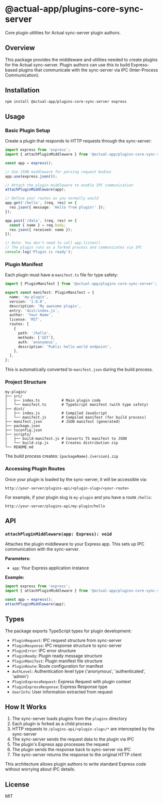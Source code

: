 # @actual-app/plugins-core-sync-server

Core plugin utilities for Actual sync-server plugin authors.

## Overview

This package provides the middleware and utilities needed to create plugins for the Actual sync-server. Plugin authors can use this to build Express-based plugins that communicate with the sync-server via IPC (Inter-Process Communication).

## Installation

```bash
npm install @actual-app/plugins-core-sync-server express
```

## Usage

### Basic Plugin Setup

Create a plugin that responds to HTTP requests through the sync-server:

```typescript
import express from 'express';
import { attachPluginMiddleware } from '@actual-app/plugins-core-sync-server';

const app = express();

// Use JSON middleware for parsing request bodies
app.use(express.json());

// Attach the plugin middleware to enable IPC communication
attachPluginMiddleware(app);

// Define your routes as you normally would
app.get('/hello', (req, res) => {
  res.json({ message: 'Hello from plugin!' });
});

app.post('/data', (req, res) => {
  const { name } = req.body;
  res.json({ received: name });
});

// Note: You don't need to call app.listen()
// The plugin runs as a forked process and communicates via IPC
console.log('Plugin is ready');
```

### Plugin Manifest

Each plugin must have a `manifest.ts` file for type safety:

```typescript
import { PluginManifest } from '@actual-app/plugins-core-sync-server';

export const manifest: PluginManifest = {
  name: 'my-plugin',
  version: '1.0.0',
  description: 'My awesome plugin',
  entry: 'dist/index.js',
  author: 'Your Name',
  license: 'MIT',
  routes: [
    {
      path: '/hello',
      methods: ['GET'],
      auth: 'anonymous',
      description: 'Public hello world endpoint',
    },
  ],
};
```

This is automatically converted to `manifest.json` during the build process.

### Project Structure

```
my-plugin/
├── src/
│   ├── index.ts          # Main plugin code
│   └── manifest.ts       # TypeScript manifest (with type safety)
├── dist/
│   ├── index.js          # Compiled JavaScript
│   └── manifest.js       # Compiled manifest (for build process)
├── manifest.json         # JSON manifest (generated)
├── package.json
├── tsconfig.json
├── scripts/
│   ├── build-manifest.js # Converts TS manifest to JSON
│   └── build-zip.js      # Creates distribution zip
└── README.md
```

The build process creates: `{packageName}.{version}.zip`

### Accessing Plugin Routes

Once your plugin is loaded by the sync-server, it will be accessible via:

```
http://your-server/plugins-api/<plugin-slug>/<your-route>
```

For example, if your plugin slug is `my-plugin` and you have a route `/hello`:

```
http://your-server/plugins-api/my-plugin/hello
```

## API

### `attachPluginMiddleware(app: Express): void`

Attaches the plugin middleware to your Express app. This sets up IPC communication with the sync-server.

**Parameters:**

- `app`: Your Express application instance

**Example:**

```typescript
import express from 'express';
import { attachPluginMiddleware } from '@actual-app/plugins-core-sync-server';

const app = express();
attachPluginMiddleware(app);
```

## Types

The package exports TypeScript types for plugin development:

- `PluginRequest`: IPC request structure from sync-server
- `PluginResponse`: IPC response structure to sync-server
- `PluginError`: IPC error structure
- `PluginReady`: Plugin ready message structure
- `PluginManifest`: Plugin manifest file structure
- `PluginRoute`: Route configuration for manifest
- `AuthLevel`: Authentication level type ('anonymous', 'authenticated', 'admin')
- `PluginExpressRequest`: Express Request with plugin context
- `PluginExpressResponse`: Express Response type
- `UserInfo`: User information extracted from request

## How It Works

1. The sync-server loads plugins from the `plugins` directory
2. Each plugin is forked as a child process
3. HTTP requests to `/plugins-api/<plugin-slug>/*` are intercepted by the sync-server
4. The sync-server sends the request data to the plugin via IPC
5. The plugin's Express app processes the request
6. The plugin sends the response back to sync-server via IPC
7. The sync-server returns the response to the original HTTP client

This architecture allows plugin authors to write standard Express code without worrying about IPC details.

## License

MIT
